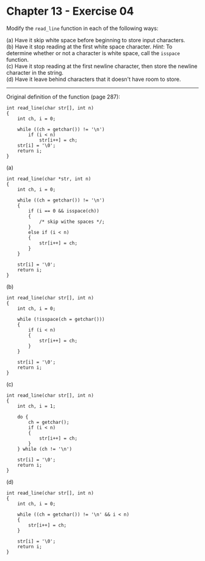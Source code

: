 # Chapter 13 - Exercise 04

Modify the `read_line` function in each of the following ways:  

(a) Have it skip white space before beginning to store input characters.  
(b) Have it stop reading at the first white space character. _Hint_: To determine whether or not a character is white space, call the `isspace` function.  
(c) Have it stop reading at the first newline character, then store the newline character in the string.  
(d) Have it leave behind characters that it doesn't have room to store.  

---

Original definition of the function (page 287):  

```
int read_line(char str[], int n)
{
    int ch, i = 0;
    
    while ((ch = getchar()) != '\n')
        if (i < n)
            str[i++] = ch;
    str[i] = '\0';
    return i;
}
```

(a)
```
int read_line(char *str, int n)
{
    int ch, i = 0;

    while ((ch = getchar()) != '\n') 
	{
        if (i == 0 && isspace(ch))
        {
			/* skip withe spaces */;
        }
        else if (i < n)
        {
            str[i++] = ch;
        }
    }

    str[i] = '\0';
    return i;
}
```

(b)
```
int read_line(char str[], int n)
{
    int ch, i = 0;
    
    while (!isspace(ch = getchar()))
    {
        if (i < n)
        {
            str[i++] = ch;
        }
    }

    str[i] = '\0';
    return i;
}
```

(c)
```
int read_line(char str[], int n)
{
    int ch, i = 1;
    
    do {
        ch = getchar();
        if (i < n)
        {
            str[i++] = ch;
        }
    } while (ch != '\n')

    str[i] = '\0';
    return i;
}
```

(d)
```
int read_line(char str[], int n)
{
    int ch, i = 0;
    
    while ((ch = getchar()) != '\n' && i < n)
    {
        str[i++] = ch;
    }

    str[i] = '\0';
    return i;
}
```
